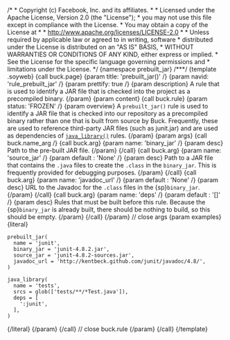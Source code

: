 /\* \* Copyright (c) Facebook, Inc. and its affiliates. \* \* Licensed
under the Apache License, Version 2.0 (the \"License\"); \* you may not
use this file except in compliance with the License. \* You may obtain a
copy of the License at \* \* http://www.apache.org/licenses/LICENSE-2.0
\* \* Unless required by applicable law or agreed to in writing,
software \* distributed under the License is distributed on an \"AS IS\"
BASIS, \* WITHOUT WARRANTIES OR CONDITIONS OF ANY KIND, either express
or implied. \* See the License for the specific language governing
permissions and \* limitations under the License. \*/ {namespace
prebuilt_jar} /\*\*\*/ {template .soyweb} {call buck.page} {param title:
\'prebuilt_jar()\' /} {param navid: \'rule_prebuilt_jar\' /} {param
prettify: true /} {param description} A rule that is used to identify a
JAR file that is checked into the project as a precompiled binary.
{/param} {param content} {call buck.rule} {param status: \'FROZEN\' /}
{param overview} A `prebuilt_jar()` rule is used to identify a JAR file
that is checked into our repository as a precompiled binary rather than
one that is built from source by Buck. Frequently, these are used to
reference third-party JAR files (such as junit.jar) and are used as
dependencies of [`java_library()`](java_library.html) rules. {/param}
{param args} {call buck.name_arg /} {call buck.arg} {param name:
\'binary_jar\' /} {param desc} Path to the pre-built JAR file. {/param}
{/call} {call buck.arg} {param name: \'source_jar\' /} {param default :
\'None\' /} {param desc} Path to a JAR file that contains the `.java`
files to create the `.class` in the `binary_jar`. This is frequently
provided for debugging purposes. {/param} {/call} {call buck.arg} {param
name: \'javadoc_url\' /} {param default : \'None\' /} {param desc} URL
to the Javadoc for the `.class` files in the {sp}`binary_jar`. {/param}
{/call} {call buck.arg} {param name: \'deps\' /} {param default :
\'\[\]\' /} {param desc} Rules that must be built before this rule.
Because the {sp}`binary_jar` is already built, there should be nothing
to build, so this should be empty. {/param} {/call} {/param} // close
args {param examples} {literal}

``` {.prettyprint .lang-py}
prebuilt_jar(
  name = 'junit',
  binary_jar = 'junit-4.8.2.jar',
  source_jar = 'junit-4.8.2-sources.jar',
  javadoc_url = 'http://kentbeck.github.com/junit/javadoc/4.8/',
)

java_library(
  name = 'tests',
  srcs = glob(['tests/**/*Test.java']),
  deps = [
    ':junit',
  ],
)
```

{/literal} {/param} {/call} // close buck.rule {/param} {/call}
{/template}
